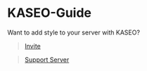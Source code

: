 # KASEO-Guide
Want to add style to your server with KASEO? 
> [Invite](https://discord.com/oauth2/authorize?client_id=725314668570083388&scope=bot+applications.commands&permissions=2147483656)

> [Support Server](https://discord.gg/T77NKjWdxA) 
